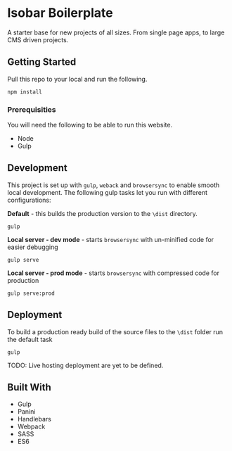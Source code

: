# Isobar Boilerplate
A starter base for new projects of all sizes. From single page apps, to large CMS driven projects.

## Getting Started
Pull this repo to your local and run the following.

```
npm install
```

### Prerequisities
You will need the following to be able to run this website.

* Node
* Gulp


## Development
This project is set up with `gulp`, `weback` and `browsersync` to enable smooth local development.
The following gulp tasks let you run with different configurations:

**Default** - this builds the production version to the `\dist` directory.
```
gulp
```

**Local server - dev mode** - starts `browsersync` with un-minified code for easier debugging
```
gulp serve
```

**Local server - prod mode** - starts `browsersync` with compressed code for production
```
gulp serve:prod
```
## Deployment
To build a production ready build of the source files to the `\dist` folder run the default task
```
gulp
```

TODO: Live hosting deployment are yet to be defined.

## Built With
* Gulp
* Panini
* Handlebars
* Webpack
* SASS
* ES6
